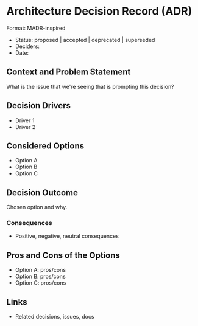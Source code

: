 # Architecture Decision Record (ADR)

Format: MADR-inspired

- Status: proposed | accepted | deprecated | superseded
- Deciders: <names>
- Date: <yyyy-mm-dd>

## Context and Problem Statement
What is the issue that we're seeing that is prompting this decision?

## Decision Drivers
- Driver 1
- Driver 2

## Considered Options
- Option A
- Option B
- Option C

## Decision Outcome
Chosen option and why.

### Consequences
- Positive, negative, neutral consequences

## Pros and Cons of the Options
- Option A: pros/cons
- Option B: pros/cons
- Option C: pros/cons

## Links
- Related decisions, issues, docs
